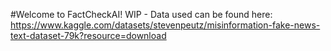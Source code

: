 #Welcome to FactCheckAI!
WIP - Data used can be found here: https://www.kaggle.com/datasets/stevenpeutz/misinformation-fake-news-text-dataset-79k?resource=download